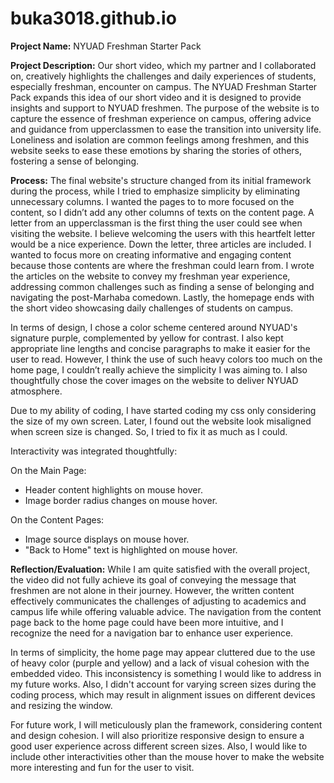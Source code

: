 # buka3018.github.io
**Project Name:** NYUAD Freshman Starter Pack

**Project Description:** Our short video, which my partner and I collaborated on, creatively highlights the challenges and daily experiences of students, especially freshman, encounter on campus. The NYUAD Freshman Starter Pack expands this idea of our short video and it is designed to provide insights and support to NYUAD freshmen. The purpose of the website is to capture the essence of freshman experience on campus, offering advice and guidance from upperclassmen to ease the transition into university life. Loneliness and isolation are common feelings among freshmen, and this website seeks to ease these emotions by sharing the stories of others, fostering a sense of belonging.

**Process:** The final website's structure changed from its initial framework during the process, while I tried to emphasize simplicity by eliminating unnecessary columns. I wanted the pages to to more focused on the content, so I didn’t add any other columns of texts on the content page. A letter from an upperclassman is the first thing the user could see when visiting the website. I believe welcoming the users with this heartfelt letter would be a nice experience. Down the letter, three articles are included. I wanted to focus more on creating informative and engaging content because those contents are where the freshman could learn from. I wrote the articles on the website to convey my freshman year experience, addressing common challenges such as finding a sense of belonging and navigating the post-Marhaba comedown. Lastly, the homepage ends with the short video showcasing daily challenges of students on campus.

In terms of design, I chose a color scheme centered around NYUAD's signature purple, complemented by yellow for contrast. I also kept appropriate line lengths and concise paragraphs to make it easier for the user to read. However, I think the use of such heavy colors too much on the home page, I couldn’t really achieve the simplicity I was aiming to. I also thoughtfully chose the cover images on the website to deliver NYUAD atmosphere.

Due to my ability of coding, I have started coding my css only considering the size of my own screen. Later, I found out the website look misaligned when screen size is changed. So, I tried to fix it as much as I could.

Interactivity was integrated thoughtfully:

On the Main Page:

- Header content highlights on mouse hover.
- Image border radius changes on mouse hover.

On the Content Pages:

- Image source displays on mouse hover.
- "Back to Home" text is highlighted on mouse hover.

**Reflection/Evaluation:** While I am quite satisfied with the overall project, the video did not fully achieve its goal of conveying the message that freshmen are not alone in their journey. However, the written content effectively communicates the challenges of adjusting to academics and campus life while offering valuable advice. The navigation from the content page back to the home page could have been more intuitive, and I recognize the need for a navigation bar to enhance user experience.

In terms of simplicity, the home page may appear cluttered due to the use of heavy color (purple and yellow) and a lack of visual cohesion with the embedded video. This inconsistency is something I would like to address in my future works. Also, I didn't account for varying screen sizes during the coding process, which may result in alignment issues on different devices and resizing the window.

For future work, I will meticulously plan the framework, considering content and design cohesion. I will also prioritize responsive design to ensure a good user experience across different screen sizes. Also, I would like to include other interactivities other than the mouse hover to make the website more interesting and fun for the user to visit.
